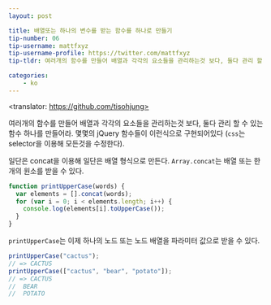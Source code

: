 ```yaml
---
layout: post

title: 배열또는 하나의 변수를 받는 함수를 하나로 만들기
tip-number: 06
tip-username: mattfxyz
tip-username-profile: https://twitter.com/mattfxyz
tip-tldr: 여러개의 함수를 만들어 배열과 각각의 요소들을 관리하는것 보다, 둘다 관리 할 수 있는 함수 하나를 만들어라. 몇몇의 jQuery 함수들이 이런식으로 구현되어있다 (`css`는 selector을 이용해 모든것을 수정한다).

categories:
    - ko
---
```

<translator: https://github.com/tisohjung>

여러개의 함수를 만들어 배열과 각각의 요소들을 관리하는것 보다, 둘다 관리 할 수 있는 함수 하나를 만들어라. 몇몇의 jQuery 함수들이 이런식으로 구현되어있다 (`css`는 selector을 이용해 모든것을 수정한다).

일단은 concat을 이용해 일단은 배열 형식으로 만든다. `Array.concat`는 배열 또는 한개의 원소를 받을 수 있다.

```javascript
function printUpperCase(words) {
  var elements = [].concat(words);
  for (var i = 0; i < elements.length; i++) {
    console.log(elements[i].toUpperCase());
  }
}
```

`printUpperCase`는 이제 하나의 노드 또는 노드 배열을 파라미터 값으로 받을 수 있다.

```javascript
printUpperCase("cactus");
// => CACTUS
printUpperCase(["cactus", "bear", "potato"]);
// => CACTUS
//  BEAR
//  POTATO
```
